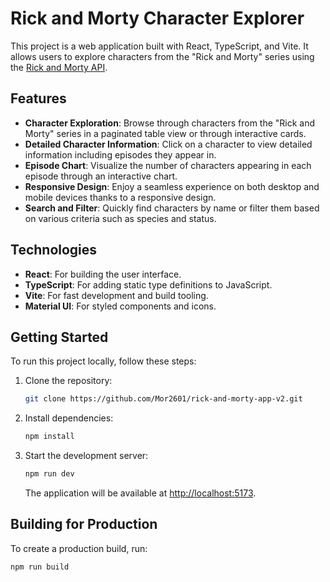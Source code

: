 # Rick and Morty Character Explorer

This project is a web application built with React, TypeScript, and Vite. It allows users to explore characters from the "Rick and Morty" series using the [Rick and Morty API](https://rickandmortyapi.com/).

## Features

- **Character Exploration**: Browse through characters from the "Rick and Morty" series in a paginated table view or through interactive cards.
- **Detailed Character Information**: Click on a character to view detailed information including episodes they appear in.
- **Episode Chart**: Visualize the number of characters appearing in each episode through an interactive chart.
- **Responsive Design**: Enjoy a seamless experience on both desktop and mobile devices thanks to a responsive design.
- **Search and Filter**: Quickly find characters by name or filter them based on various criteria such as species and status.

## Technologies

- **React**: For building the user interface.
- **TypeScript**: For adding static type definitions to JavaScript.
- **Vite**: For fast development and build tooling.
- **Material UI**: For styled components and icons.

## Getting Started

To run this project locally, follow these steps:

1. Clone the repository:

   ```sh
   git clone https://github.com/Mor2601/rick-and-morty-app-v2.git
   ```

2. Install dependencies:

   ```sh
   npm install
   ```

3. Start the development server:

   ```sh
   npm run dev
   ```

   The application will be available at [http://localhost:5173](http://localhost:5173).

## Building for Production

To create a production build, run:

```sh
npm run build
```